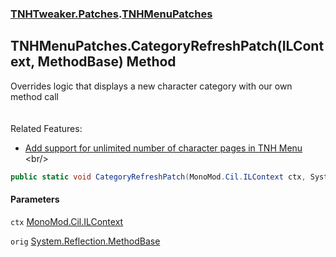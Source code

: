 ### [TNHTweaker.Patches](TNHTweaker.Patches.md 'TNHTweaker.Patches').[TNHMenuPatches](TNHTweaker.Patches.TNHMenuPatches.md 'TNHTweaker.Patches.TNHMenuPatches')

## TNHMenuPatches.CategoryRefreshPatch(ILContext, MethodBase) Method

Overrides logic that displays a new character category with our own method call <br/><br/>  
Related Features: <br/>  
- [ Add support for unlimited number of character pages in TNH Menu ](https://github.com/devyndamonster/TakeAndHoldTweaker/issues/102 'https://github.com/devyndamonster/TakeAndHoldTweaker/issues/102')<br/>

```csharp
public static void CategoryRefreshPatch(MonoMod.Cil.ILContext ctx, System.Reflection.MethodBase orig);
```
#### Parameters

<a name='TNHTweaker.Patches.TNHMenuPatches.CategoryRefreshPatch(MonoMod.Cil.ILContext,System.Reflection.MethodBase).ctx'></a>

`ctx` [MonoMod.Cil.ILContext](https://docs.microsoft.com/en-us/dotnet/api/MonoMod.Cil.ILContext 'MonoMod.Cil.ILContext')

<a name='TNHTweaker.Patches.TNHMenuPatches.CategoryRefreshPatch(MonoMod.Cil.ILContext,System.Reflection.MethodBase).orig'></a>

`orig` [System.Reflection.MethodBase](https://docs.microsoft.com/en-us/dotnet/api/System.Reflection.MethodBase 'System.Reflection.MethodBase')